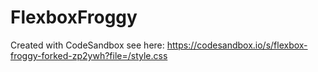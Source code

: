 # FlexboxFroggy
Created with CodeSandbox
see here: https://codesandbox.io/s/flexbox-froggy-forked-zp2ywh?file=/style.css
